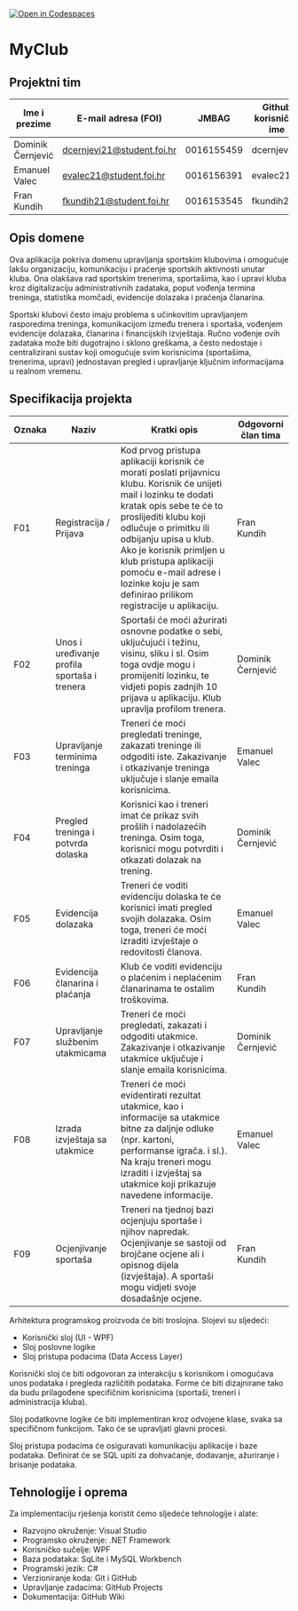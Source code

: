 [![Open in Codespaces](https://classroom.github.com/assets/launch-codespace-2972f46106e565e64193e422d61a12cf1da4916b45550586e14ef0a7c637dd04.svg)](https://classroom.github.com/open-in-codespaces?assignment_repo_id=16529469)

# MyClub

## Projektni tim

Ime i prezime | E-mail adresa (FOI) | JMBAG | Github korisničko ime
------------  | ------------------- | ----- | ---------------------
Dominik Černjević | dcernjevi21@student.foi.hr | 0016155459 | dcernjevi21
Emanuel Valec | evalec21@student.foi.hr | 0016156391 | evalec21
Fran Kundih | fkundih21@student.foi.hr | 0016153545  | fkundih21


## Opis domene

Ova aplikacija pokriva domenu upravljanja sportskim klubovima i omogućuje lakšu organizaciju, komunikaciju i praćenje sportskih aktivnosti unutar kluba. Ona olakšava rad sportskim trenerima, sportašima, kao i upravi kluba kroz digitalizaciju administrativnih zadataka, poput vođenja termina treninga, statistika momčadi, evidencije dolazaka i praćenja članarina.

Sportski klubovi često imaju problema s učinkovitim upravljanjem rasporedima treninga, komunikacijom između trenera i sportaša, vođenjem evidencije dolazaka, članarina i financijskih izvještaja. Ručno vođenje ovih zadataka može biti dugotrajno i sklono greškama, a često nedostaje i centralizirani sustav koji omogućuje svim korisnicima (sportašima, trenerima, upravi) jednostavan pregled i upravljanje ključnim informacijama u realnom vremenu.

## Specifikacija projekta

Oznaka | Naziv | Kratki opis | Odgovorni član tima
------ | ----- | ----------- | -------------------
F01 | Registracija / Prijava | Kod prvog pristupa aplikaciji korisnik će morati poslati prijavnicu klubu. Korisnik će unijeti mail i lozinku te dodati kratak opis sebe te će to proslijediti klubu koji odlučuje o primitku ili odbijanju upisa u klub. Ako je korisnik primljen u klub pristupa aplikaciji pomoću e-mail adrese i lozinke koju je sam definirao prilikom registracije u aplikaciju. | Fran Kundih
F02 | Unos i uređivanje profila sportaša i trenera | Sportaši će moći ažurirati osnovne podatke o sebi, uključujući i težinu, visinu, sliku i sl. Osim toga ovdje mogu i promijeniti lozinku, te vidjeti popis zadnjih 10 prijava u aplikaciju. Klub upravlja profilom trenera.	 | Dominik Černjević
F03 | Upravljanje terminima treninga | Treneri će moći pregledati treninge, zakazati treninge ili odgoditi iste. Zakazivanje i otkazivanje treninga uključuje i slanje emaila korisnicima. | Emanuel Valec
F04 | Pregled treninga i potvrda dolaska | Korisnici kao i treneri imat će prikaz svih prošlih i nadolazećih treninga. Osim toga, korisnici mogu potvrditi i otkazati dolazak na trening. | Dominik Černjević
F05 | Evidencija dolazaka | Treneri će voditi evidenciju dolaska te će korisnici imati pregled svojih dolazaka. Osim toga, treneri će moći izraditi izvještaje o redovitosti članova. | Emanuel Valec
F06 | Evidencija članarina i plaćanja | Klub će voditi evidenciju o plaćenim i neplaćenim članarinama te ostalim troškovima. | Fran Kundih
F07 | Upravljanje službenim utakmicama | Treneri će moći pregledati, zakazati i odgoditi utakmice. Zakazivanje i otkazivanje utakmice uključuje i slanje emaila korisnicima. | Dominik Černjević
F08 | Izrada izvještaja sa utakmice | Treneri će moći evidentirati rezultat utakmice, kao i informacije sa utakmice bitne za daljnje odluke (npr. kartoni, performanse igrača. i sl.). Na kraju treneri mogu izraditi i izvještaj sa utakmice koji prikazuje navedene informacije. | Emanuel Valec
F09 | Ocjenjivanje sportaša	 | Treneri na tjednoj bazi ocjenjuju sportaše i njihov napredak. Ocjenjivanje se sastoji od brojčane ocjene ali i opisnog dijela (izvještaja). A sportaši mogu vidjeti svoje dosadašnje ocjene. | Fran Kundih

Arhitektura programskog proizvoda će biti troslojna. Slojevi su sljedeći:
* Korisnički sloj (UI - WPF)
* Sloj poslovne logike
* Sloj pristupa podacima (Data Access Layer)

Korisnički sloj će biti odgovoran za interakciju s korisnikom i omogućava unos podataka i pregleda različitih podataka. Forme će biti dizajnirane tako da budu prilagođene specifičnim korisnicima (sportaši, treneri i administracija kluba).

Sloj podatkovne logike će biti implementiran kroz odvojene klase, svaka sa specifičnom funkcijom. Tako će se upravljati glavni procesi.

Sloj pristupa podacima će osiguravati komunikaciju aplikacije i baze podataka. Definirat će se SQL upiti za dohvaćanje, dodavanje, ažuriranje i brisanje podataka.
 

## Tehnologije i oprema

Za implementaciju rješenja koristit ćemo sljedeće tehnologije i alate:

* Razvojno okruženje: Visual Studio
* Programsko okruženje: .NET Framework
* Korisničko sučelje: WPF
* Baza podataka: SqLite i MySQL Workbench
* Programski jezik: C#
* Verzioniranje koda: Git i GitHub
* Upravljanje zadacima: GitHub Projects
* Dokumentacija: GitHub Wiki

